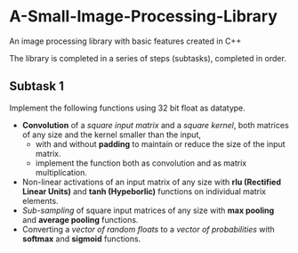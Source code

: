 # A-Small-Image-Processing-Library
An image processing library with basic features created in C++

The library is completed in a series of steps (subtasks), completed in order.

## Subtask 1
  Implement the following functions using 32 bit float as datatype.
  - **Convolution** of a *square input matrix* and a *square kernel*, both matrices of any size and the kernel smaller than the input,
    - with and without **padding** to maintain or reduce the size of the input matrix.
    - implement the function both as convolution and as matrix multiplication.
  - Non-linear activations of an input matrix of any size with **rlu (Rectified Linear Units)** and **tanh (Hypeborlic)** functions on individual matrix elements.
  - *Sub-sampling* of square input matrices of any size with **max pooling** and **average pooling** functions.
  - Converting a *vector of random floats* to a *vector of probabilities* with **softmax** and **sigmoid** functions.
